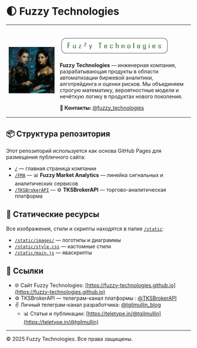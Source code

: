 # 🌓 Fuzzy Technologies

<table class="table-clean">
  <tr>
    <td>
      <img src="/static/images/0000-Вера-и-Дарина.png" width="100%" alt="Fuzzy Technologies"/>
    </td>
    <td>
      <div style="text-align: left; margin-top: 2em;">
        <a href="https://fuzzy-technologies.github.io">
          <img src="/static/images/FuzzyTechnologiesTextLogo-1000x180-transp.png" alt="Fuzzy Technologies Logo" width="300"/>
        </a>
      </div>
      <p><strong>Fuzzy Technologies</strong> — инженерная компания, разрабатывающая продукты в области автоматизации биржевой аналитики, алготрейдинга и оценки рисков. Мы объединяем строгую математику, вероятностные модели и нечёткую логику в продуктах нового поколения.</p>
      <p>💬 <strong>Контакты:</strong> <a href="https://t.me/fuzzy_technologies">@fuzzy_technologies</a></p>
    </td>
  </tr>
</table>

## 📦 Структура репозитория

Этот репозиторий используется как основа GitHub Pages для размещения публичного сайта:

- [`/`](https://fuzzy-technologies.github.io) — главная страница компании
- [`/FMA`](https://fuzzy-technologies.github.io/FMA) — 📊 **Fuzzy Market Analytics** — линейка сигнальных и аналитических сервисов
- [`/TKSBrokerAPI`](https://fuzzy-technologies.github.io/TKSBrokerAPI) — ⚙️ **TKSBrokerAPI** — торгово-аналитическая платформа

## 📂 Статические ресурсы

Все изображения, стили и скрипты находятся в папке [`/static`](./static):

- [`/static/images/`](./static/images) — логотипы и диаграммы
- [`/static/style.css`](./static/style.css) — кастомные стили
- [`/static/main.js`](./static/main.js) — яваскрипты

## 🔗 Ссылки

- 🌐 Сайт Fuzzy Technologies: [https://fuzzy-technologies.github.io](https://fuzzy-technologies.github.io)
- ⚙️ TKSBrokerAPI — телеграм-канал платформы : [@TKSBrokerAPI](https://t.me/TKSBrokerAPI/19)
- ✌️ Личный телеграм-канал разработчика: [@tgilmullin_blog](https://t.me/tgilmullin_blog/3) 
  - 📊 Статьи и публикации: [https://teletype.in/@tgilmullin](https://teletype.in/@tgilmullin)

---

© 2025 Fuzzy Technologies. Все права защищены.